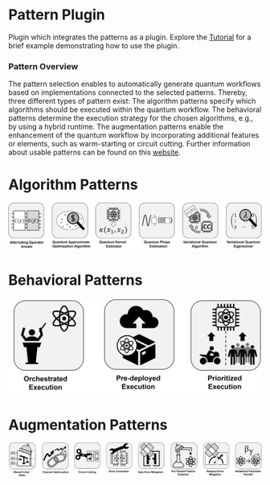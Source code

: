 # Pattern Plugin
Plugin which integrates the patterns as a plugin. Explore the [Tutorial](./Tutorial/README.md) for a brief example demonstrating how to use the plugin.

### Pattern Overview
The pattern selection enables to automatically generate quantum workflows based on implementations connected to the selected patterns. Thereby, three different types of pattern exist: The algorithm patterns specify which algorithms should be executed within the quantum workflow. The behavioral patterns determine the execution strategy for the chosen algorithms, e.g., by using a hybrid runtime. The augmentation patterns enable the enhancement of the quantum workflow by incorporating additional features or elements, such as warm-starting or circuit cutting. Further information about usable patterns can be found on this [website](https://www.quantumcomputingpatterns.org).

# Algorithm Patterns
![Algorithm Patterns Overview](AlgorithmPatterns.png)

# Behavioral Patterns
![Behavioral Patterns Overview](BehavioralPatterns.png)

# Augmentation Patterns
![Augmentation Patterns Overview](AugmentationPatterns.png)